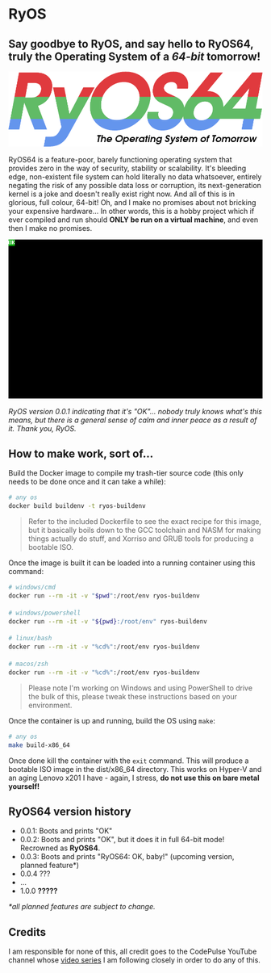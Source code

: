 # RyOS

## Say goodbye to RyOS, and say hello to **RyOS64**, truly the Operating System of a *64-bit* tomorrow!

![](RyOS64.png)

RyOS64 is a feature-poor, barely functioning operating system that provides zero in the way of security, stability or scalability. It's bleeding edge, non-existent file system can hold literally no data whatsoever, entirely negating the risk of any possible data loss or corruption, its next-generation kernel is a joke and doesn't really exist right now. And all of this is in glorious, full colour, 64-bit! Oh, and I make no promises about not bricking your expensive hardware... In other words, this is a hobby project which if ever compiled and run should **ONLY be run on a virtual machine**, and even then I make no promises.

![](OK.png)

*RyOS version 0.0.1 indicating that it's "OK"... nobody truly knows what's this means, but there is a general sense of calm and inner peace as a result of it. Thank you, RyOS.*

## How to make work, sort of...

Build the Docker image to compile my trash-tier source code (this only needs to be done once and it can take a while):

```sh
# any os
docker build buildenv -t ryos-buildenv
```

> Refer to the included Dockerfile to see the exact recipe for this image, but it basically boils down to the GCC toolchain and NASM for making things actually do stuff, and Xorriso and GRUB tools for producing a bootable ISO.

Once the image is built it can be loaded into a running container using this command:

```sh
# windows/cmd
docker run --rm -it -v "$pwd":/root/env ryos-buildenv

# windows/powershell
docker run --rm -it -v "${pwd}:/root/env" ryos-buildenv

# linux/bash
docker run --rm -it -v "%cd%":/root/env ryos-buildenv

# macos/zsh
docker run --rm -it -v "%cd%":/root/env ryos-buildenv
```

> Please note I'm working on Windows and using PowerShell to drive the bulk of this, please tweak these instructions based on your environment.

Once the container is up and running, build the OS using ```make```:

```sh
# any os
make build-x86_64
```

Once done kill the container with the ```exit``` command. This will produce a bootable ISO image in the dist/x86_64 directory. This works on Hyper-V and an aging Lenovo x201 I have - again, I stress, **do not use this on bare metal yourself!**

## RyOS64 version history

- 0.0.1: Boots and prints "OK"
- 0.0.2: Boots and prints "OK", but it does it in full 64-bit mode! Recrowned as **RyOS64**.
- 0.0.3: Boots and prints "RyOS64: OK, baby!" (upcoming version, planned feature*)
- 0.0.4 ???
- ...
- 1.0.0 **?????**

_*all planned features are subject to change._

## Credits

I am responsible for none of this, all credit goes to the CodePulse YouTube channel whose [video series](https://www.youtube.com/playlist?list=PLZQftyCk7_SeZRitx5MjBKzTtvk0pHMtp) I am following closely in order to do any of this.